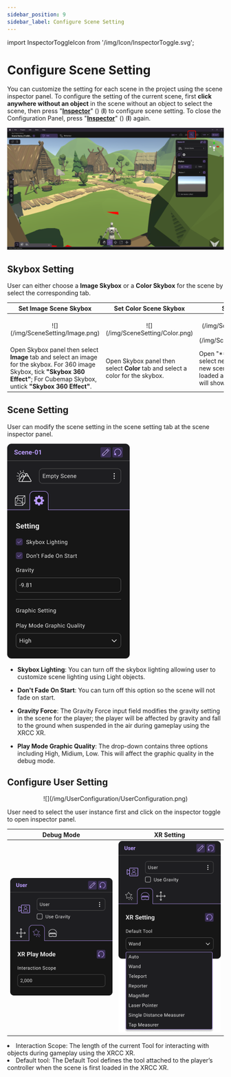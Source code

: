 ```yaml
---
sidebar_position: 9
sidebar_label: Configure Scene Setting
---
```


import InspectorToggleIcon from '/img/Icon/InspectorToggle.svg';

# Configure Scene Setting

You can customize the setting for each scene in the project using the scene inspector panel. To configure the setting of the current scene, first **click anywhere without an object** in the scene without an object to select the scene, then press "**[Inspector](/PCMode/SceneCreation/Inspector)**" (<InspectorToggleIcon className="XRCCIcon"/>) (**I**) to configure scene setting. To close the Configuration Panel, press "**[Inspector](/PCMode/SceneCreation/Inspector)**" (<InspectorToggleIcon className="XRCCIcon"/>) (**I**) again.

![](/img/SceneSetting/InspectorOpened.png)

## Skybox Setting

User can either choose a **Image Skybox** or a **Color Skybox** for the scene by select the corresponding tab.

<table>
    <thead>
        <tr>
            <th>Set Image Scene Skybox</th>
            <th>Set Color Scene Skybox</th>
            <th>Set Scene Environment</th>
        </tr>
    </thead>
    <tbody>
        <tr>
            <td>
                <center>![](/img/SceneSetting/Image.png)</center>
            </td>
            <td>
                <center>![](/img/SceneSetting/Color.png)</center>
            </td>
            <td>
                <center>
                    <div style={{display: "block"}}>
                        <div>
                            ![](/img/SceneSetting/SelectAssets.png)
                        </div>
                        <div>
                            ![](/img/SceneSetting/AssetSelection.png)
                        </div>
                    </div>
                </center>
            </td>
        </tr>
        <tr>
            <td>Open Skybox panel then select <strong>Image</strong> tab and select an image for the skybox. For 360 image Skybox, tick <strong>"Skybox 360 Effect"</strong>; For Cubemap Skybox, untick <strong>"Skybox 360 Effect"</strong>.</td>
            <td>Open Skybox panel then select <strong>Color</strong> tab and select a color for the skybox.</td>
            <td>Open "**Scene Asset Panel**" to select new scene and confirm setting new scene asset. The scene will be loaded again and the new scene asset will show afterwards.</td>
        </tr>
    </tbody>
</table>

## Scene Setting

User can modify the scene setting in the scene setting tab at the scene inspector panel.

![](/img/SceneSetting/SceneSetting.png)

-   **Skybox Lighting**: You can turn off the skybox lighting allowing user to customize scene lighting using Light objects.

-   **Don't Fade On Start**: You can turn off this option so the scene will not fade on start.

-   **Gravity Force**: The Gravity Force input field modifies the gravity setting in the scene for the player; the player will be affected by gravity and fall to the ground when suspended in the air during gameplay using the XRCC XR.

-   **Play Mode Graphic Quality**: The drop-down contains three options including High, Midium, Low. This will affect the graphic quality in the debug mode.

## Configure User Setting
<center>![](/img/UserConfiguration/UserConfiguration.png)</center>

User need to select the user instance first and click on the inspector toggle to open inspector panel.

  | Debug Mode | XR Setting                              |
  |:----:|:-------------------------------------------:|
  |![](/img/UserConfiguration/UserInteractionScope.png)|![](/img/UserConfiguration/UserXRSettingTool.png)|

   <li>Interaction Scope: The length of the current Tool for interacting with objects 
during gameplay using the XRCC XR.</li>

   <li>Default tool: The Default Tool defines the tool attached to the player’s controller when the scene is first loaded in the XRCC XR.</li>
